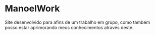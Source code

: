 # ManoelWork

Site  desenvolvido para afins de um trabalho em grupo, como também posso estar aprimorando meus conhecimentos através deste.

